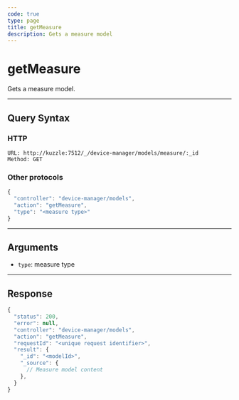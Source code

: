 ```yaml
---
code: true
type: page
title: getMeasure
description: Gets a measure model
---
```


# getMeasure

Gets a measure model.

---

## Query Syntax

### HTTP

```http
URL: http://kuzzle:7512/_/device-manager/models/measure/:_id
Method: GET
```

### Other protocols

```js
{
  "controller": "device-manager/models",
  "action": "getMeasure",
  "type": "<measure type>"
}
```

---

## Arguments

- `type`: measure type

---

## Response

```js
{
  "status": 200,
  "error": null,
  "controller": "device-manager/models",
  "action": "getMeasure",
  "requestId": "<unique request identifier>",
  "result": {
    "_id": "<modelId>",
    "_source": {
      // Measure model content
    },
  }
}
```
